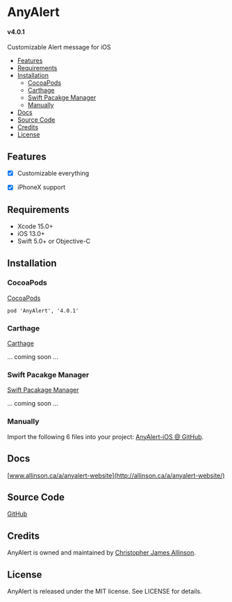 
# AnyAlert

#### v4.0.1

Customizable Alert message for iOS

- [Features](#features)
- [Requirements](#requirements)
- [Installation](#installation)
    - [CocoaPods](#cocoapods)
    - [Carthage](#carthage)
    - [Swift Pacakge Manager](#swift-pacakge-manager)
    - [Manually](#manually)
- [Docs](#docs)
- [Source Code](#source-code)
- [Credits](#credits)
- [License](#license)


## Features

- [x] Customizable everything
- [x] iPhoneX support


## Requirements

- Xcode 15.0+
- iOS 13.0+
- Swift 5.0+ or Objective-C


## Installation

### CocoaPods

[CocoaPods](http://cocoapods.org)

`pod 'AnyAlert', '4.0.1'`

### Carthage

[Carthage](https://github.com/Carthage/Carthage)

... coming soon ...

### Swift Pacakge Manager

[Swift Pacakage Manager](https://swift.org/package-manager/)

... coming soon ...

### Manually

Import the following 6 files into your project: [AnyAlert-iOS @ GitHub](https://github.com/ChrisAllinson/AnyAlert-iOS/tree/4.0.1/AnyAlert/AnyAlert).


## Docs

[www.allinson.ca/a/anyalert-website](http://allinson.ca/a/anyalert-website/)


## Source Code

[GitHub](https://github.com/ChrisAllinson/AnyAlert-iOS/tree/4.0.1/AnyAlert/AnyAlert)


## Credits

AnyAlert is owned and maintained by [Christopher James Allinson](http://www.allinson.ca).


## License

AnyAlert is released under the MIT license. See LICENSE for details.
